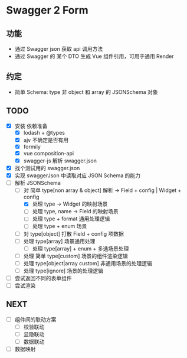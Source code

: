 # Swagger 2 Form

## 功能

- 通过 Swagger json 获取 api 调用方法
- 通过 Swagger 的 某个 DTO 生成 Vue 组件引用，可用于通用 Render

## 约定

- 简单 Schema: type 非 object 和 array 的 JSONSchema 对象

## TODO

- [X] 安装 依赖准备
  - [X] lodash + @types
  - [X] ajv 不确定是否有用
  - [X] formily
  - [X] vue composition-api
  - [X] swagger-js 解析 swagger.json
- [X] 找个测试用的 swagger.json
- [X] 实现 swaggerJson 中读取对应 JSON Schema 的能力
- [ ] 解析 JSONSchema
  - [ ] 对 简单 type[non array & object] 解析 -> Field + config | Widget + config
    - [X] 处理 type -> Widget 的映射场景
    - [ ] 处理 type, name -> Field 的映射场景
    - [ ] 处理 type + format 通用处理逻辑
    - [ ] 处理 type + enum 场景
  - [ ] 对 type[object] 打散 Field + config 项数据
  - [ ] 处理 type[array] 场景通用处理
    - [ ] 处理 type[array] + enum + 多选场景处理
  - [ ] 处理 简单 type[custom] 场景的组件渲染逻辑
  - [ ] 处理 type[object|array custom] 非通用场景的处理逻辑
  - [ ] 处理 type[ignore] 场景的处理逻辑
- [ ] 尝试返回不同的表单组件
- [ ] 尝试渲染

## NEXT

- [ ] 组件间的联动方案
  - [ ] 校验联动
  - [ ] 显隐联动
  - [ ] 数据联动
- [ ] 数据映射

